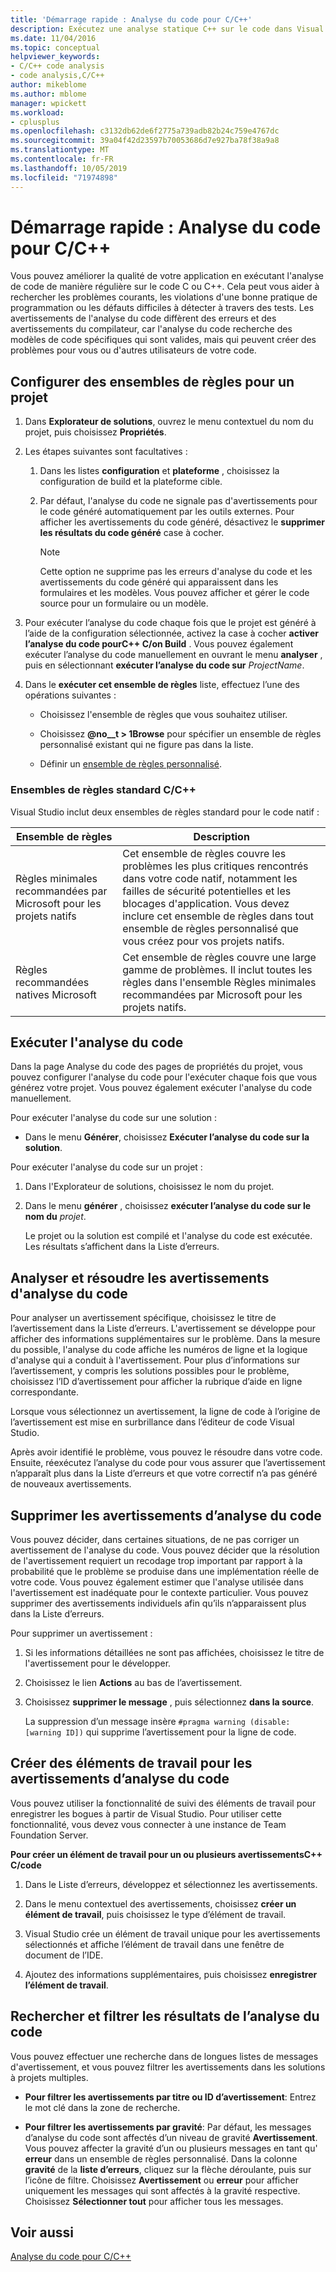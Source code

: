 ```yaml
---
title: 'Démarrage rapide : Analyse du code pour C/C++'
description: Exécutez une analyse statique C++ sur le code dans Visual Studio pour détecter les problèmes de codage courants et les défauts.
ms.date: 11/04/2016
ms.topic: conceptual
helpviewer_keywords:
- C/C++ code analysis
- code analysis,C/C++
author: mikeblome
ms.author: mblome
manager: wpickett
ms.workload:
- cplusplus
ms.openlocfilehash: c3132db62de6f2775a739adb82b24c759e4767dc
ms.sourcegitcommit: 39a04f42d23597b70053686d7e927ba78f38a9a8
ms.translationtype: MT
ms.contentlocale: fr-FR
ms.lasthandoff: 10/05/2019
ms.locfileid: "71974898"
---
```

# <a name="quickstart-code-analysis-for-cc"></a>Démarrage rapide : Analyse du code pour C/C++

Vous pouvez améliorer la qualité de votre application en exécutant l'analyse de code de manière régulière sur le code C ou C++. Cela peut vous aider à rechercher les problèmes courants, les violations d'une bonne pratique de programmation ou les défauts difficiles à détecter à travers des tests. Les avertissements de l'analyse du code diffèrent des erreurs et des avertissements du compilateur, car l'analyse du code recherche des modèles de code spécifiques qui sont valides, mais qui peuvent créer des problèmes pour vous ou d'autres utilisateurs de votre code.

## <a name="configure-rule-sets-for-a-project"></a>Configurer des ensembles de règles pour un projet

1. Dans **Explorateur de solutions**, ouvrez le menu contextuel du nom du projet, puis choisissez **Propriétés**.

2. Les étapes suivantes sont facultatives :

    1. Dans les listes **configuration** et **plateforme** , choisissez la configuration de build et la plateforme cible.

    2. Par défaut, l'analyse du code ne signale pas d'avertissements pour le code généré automatiquement par les outils externes. Pour afficher les avertissements du code généré, désactivez le **supprimer les résultats du code généré** case à cocher.

        > [!NOTE]
        > Cette option ne supprime pas les erreurs d'analyse du code et les avertissements du code généré qui apparaissent dans les formulaires et les modèles. Vous pouvez afficher et gérer le code source pour un formulaire ou un modèle.

3. Pour exécuter l’analyse du code chaque fois que le projet est généré à l’aide de la configuration sélectionnée, activez la case à cocher **activer l’analyse du code pourC++ C/on Build** . Vous pouvez également exécuter l’analyse du code manuellement en ouvrant le menu **analyser** , puis en sélectionnant **exécuter l’analyse du code sur** *ProjectName*.

4. Dans le **exécuter cet ensemble de règles** liste, effectuez l’une des opérations suivantes :

    - Choisissez l'ensemble de règles que vous souhaitez utiliser.

    - Choisissez **@no__t > 1Browse** pour spécifier un ensemble de règles personnalisé existant qui ne figure pas dans la liste.

    - Définir un [ensemble de règles personnalisé](../code-quality/how-to-create-a-custom-rule-set.md).

### <a name="standard-cc-rule-sets"></a>Ensembles de règles standard C/C++

Visual Studio inclut deux ensembles de règles standard pour le code natif :

|Ensemble de règles|Description|
|--------------|-----------------|
|Règles minimales recommandées par Microsoft pour les projets natifs|Cet ensemble de règles couvre les problèmes les plus critiques rencontrés dans votre code natif, notamment les failles de sécurité potentielles et les blocages d'application. Vous devez inclure cet ensemble de règles dans tout ensemble de règles personnalisé que vous créez pour vos projets natifs.|
|Règles recommandées natives Microsoft|Cet ensemble de règles couvre une large gamme de problèmes. Il inclut toutes les règles dans l'ensemble Règles minimales recommandées par Microsoft pour les projets natifs.|

## <a name="run-code-analysis"></a>Exécuter l'analyse du code

Dans la page Analyse du code des pages de propriétés du projet, vous pouvez configurer l'analyse du code pour l'exécuter chaque fois que vous générez votre projet. Vous pouvez également exécuter l'analyse du code manuellement.

Pour exécuter l'analyse du code sur une solution :

- Dans le menu **Générer**, choisissez **Exécuter l’analyse du code sur la solution**.

Pour exécuter l'analyse du code sur un projet :

1. Dans l'Explorateur de solutions, choisissez le nom du projet.

2. Dans le menu **générer** , choisissez **exécuter l’analyse du code sur le nom du** *projet*.

   Le projet ou la solution est compilé et l'analyse du code est exécutée. Les résultats s’affichent dans la Liste d’erreurs.

## <a name="analyze-and-resolve-code-analysis-warnings"></a>Analyser et résoudre les avertissements d'analyse du code

Pour analyser un avertissement spécifique, choisissez le titre de l’avertissement dans la Liste d’erreurs. L'avertissement se développe pour afficher des informations supplémentaires sur le problème. Dans la mesure du possible, l'analyse du code affiche les numéros de ligne et la logique d'analyse qui a conduit à l'avertissement. Pour plus d’informations sur l’avertissement, y compris les solutions possibles pour le problème, choisissez l’ID d’avertissement pour afficher la rubrique d’aide en ligne correspondante.

Lorsque vous sélectionnez un avertissement, la ligne de code à l’origine de l’avertissement est mise en surbrillance dans l’éditeur de code Visual Studio.

Après avoir identifié le problème, vous pouvez le résoudre dans votre code. Ensuite, réexécutez l’analyse du code pour vous assurer que l’avertissement n’apparaît plus dans la Liste d’erreurs et que votre correctif n’a pas généré de nouveaux avertissements.

## <a name="suppress-code-analysis-warnings"></a>Supprimer les avertissements d’analyse du code

Vous pouvez décider, dans certaines situations, de ne pas corriger un avertissement de l'analyse du code. Vous pouvez décider que la résolution de l'avertissement requiert un recodage trop important par rapport à la probabilité que le problème se produise dans une implémentation réelle de votre code. Vous pouvez également estimer que l'analyse utilisée dans l'avertissement est inadéquate pour le contexte particulier. Vous pouvez supprimer des avertissements individuels afin qu’ils n’apparaissent plus dans la Liste d’erreurs.

Pour supprimer un avertissement :

1. Si les informations détaillées ne sont pas affichées, choisissez le titre de l'avertissement pour le développer.

2. Choisissez le lien **Actions** au bas de l’avertissement.

3. Choisissez **supprimer le message** , puis sélectionnez **dans la source**.

   La suppression d’un message insère `#pragma warning (disable:[warning ID])` qui supprime l’avertissement pour la ligne de code.

## <a name="create-work-items-for-code-analysis-warnings"></a>Créer des éléments de travail pour les avertissements d’analyse du code

Vous pouvez utiliser la fonctionnalité de suivi des éléments de travail pour enregistrer les bogues à partir de Visual Studio. Pour utiliser cette fonctionnalité, vous devez vous connecter à une instance de Team Foundation Server.

**Pour créer un élément de travail pour un ou plusieurs avertissementsC++ C/code**

1. Dans le Liste d’erreurs, développez et sélectionnez les avertissements.

2. Dans le menu contextuel des avertissements, choisissez **créer un élément de travail**, puis choisissez le type d’élément de travail.

3. Visual Studio crée un élément de travail unique pour les avertissements sélectionnés et affiche l’élément de travail dans une fenêtre de document de l’IDE.

4. Ajoutez des informations supplémentaires, puis choisissez **enregistrer l’élément de travail**.

## <a name="search-and-filter-code-analysis-results"></a>Rechercher et filtrer les résultats de l’analyse du code

Vous pouvez effectuer une recherche dans de longues listes de messages d'avertissement, et vous pouvez filtrer les avertissements dans les solutions à projets multiples.

- **Pour filtrer les avertissements par titre ou ID d’avertissement**: Entrez le mot clé dans la zone de recherche.

- **Pour filtrer les avertissements par gravité**: Par défaut, les messages d’analyse du code sont affectés d’un niveau de gravité **Avertissement**. Vous pouvez affecter la gravité d’un ou plusieurs messages en tant qu' **erreur** dans un ensemble de règles personnalisé. Dans la colonne **gravité** de la **liste d’erreurs**, cliquez sur la flèche déroulante, puis sur l’icône de filtre. Choisissez **Avertissement** ou **erreur** pour afficher uniquement les messages qui sont affectés à la gravité respective. Choisissez **Sélectionner tout** pour afficher tous les messages.

## <a name="see-also"></a>Voir aussi

[Analyse du code pour C/C++](../code-quality/code-analysis-for-c-cpp-overview.md)